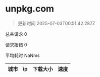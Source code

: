 
  # unpkg.com

  > 更新时间 2025-07-03T00:51:42.287Z
  
  总共请求 0

  请求报错 0

  平均耗时 NaNms

|城市|ip|下载大小|速度|
|-----|----------|---|---|

  